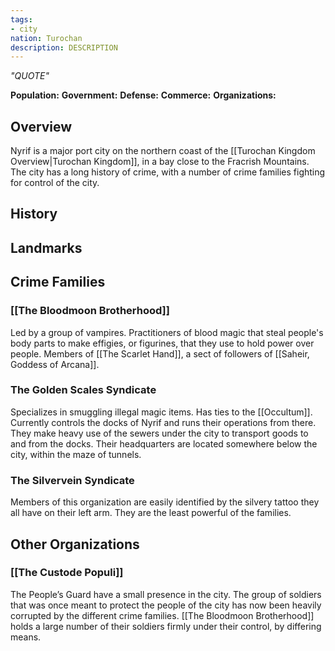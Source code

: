 ```yaml
---
tags:
- city
nation: Turochan
description: DESCRIPTION
---
```

*"QUOTE"*

**Population:**
**Government:**
**Defense:**
**Commerce:**
**Organizations:**

## Overview
Nyrif is a major port city on the northern coast of the [[Turochan Kingdom Overview|Turochan Kingdom]], in a bay close to the Fracrish Mountains. The city has a long history of crime, with a number of crime families fighting for control of the city.
## History

## Landmarks

## Crime Families
### [[The Bloodmoon Brotherhood]]
Led by a group of vampires. Practitioners of blood magic that steal people's body parts to make effigies, or figurines, that they use to hold power over people. Members of [[The Scarlet Hand]], a sect of followers of [[Saheir, Goddess of Arcana]].
### The Golden Scales Syndicate
Specializes in smuggling illegal magic items. Has ties to the [[Occultum]]. Currently controls the docks of Nyrif and runs their operations from there. They make heavy use of the sewers under the city to transport goods to and from the docks. Their headquarters are located somewhere below the city, within the maze of tunnels.
### The Silvervein Syndicate
Members of this organization are easily identified by the silvery tattoo they all have on their left arm. They are the least powerful of the families.
## Other Organizations
### [[The Custode Populi]]
The People’s Guard have a small presence in the city. The group of soldiers that was once meant to protect the people of the city has now been heavily corrupted by the different crime families. [[The Bloodmoon Brotherhood]] holds a large number of their soldiers firmly under their control, by differing means.